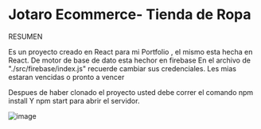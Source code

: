 # Jotaro Ecommerce- Tienda de Ropa

RESUMEN

Es un proyecto creado en React para mi Portfolio , el mismo esta hecha en React.
De motor de base de dato esta hechor en firebase
En el archivo de "./src/firebase/index.js" recuerde cambiar sus credenciales. Les mias estaran vencidas o pronto a vencer

Despues de haber clonado el proyecto usted debe correr el comando npm install 
Y npm start para abrir el servidor.


![image](https://user-images.githubusercontent.com/61540599/129428957-36ebfb7d-ee36-4f1e-9bd4-3fe5a0aef90b.png)

